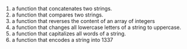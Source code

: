 1.  a function that concatenates two strings.
3.  a function that compares two strings.
4. a function that reverses the content of an array of integers
5.  a function that changes all lowercase letters of a string to uppercase.
6. a function that capitalizes all words of a string.
7.  a function that encodes a string into 1337
